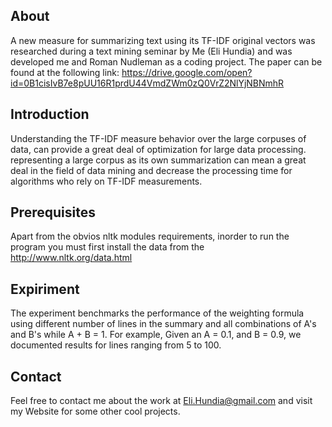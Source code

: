 About
----- 
A new measure for summarizing text using its TF-IDF original vectors was researched during a text mining seminar by Me (Eli Hundia)
and was developed me and Roman Nudleman as a coding project.
The paper can be found at the following link:
https://drive.google.com/open?id=0B1cisIvB7e8pUU16R1prdU44VmdZWm0zQ0VrZ2NlYjNBNmhR

Introduction
------------
Understanding the TF-IDF measure behavior over the large corpuses of data, can provide a great deal of optimization for large data 
processing. 
representing a large corpus as its own summarization can mean a great deal in the field of data mining and decrease the processing 
time for algorithms who rely on TF-IDF measurements.

Prerequisites
-------------
Apart from the obvios nltk modules requirements, inorder to run the program you must first install the data from
the http://www.nltk.org/data.html

Expiriment
----------
The experiment benchmarks the performance of the weighting formula using different number of lines in the summary and all combinations 
of A's and B's while A + B = 1. For example, Given an A = 0.1, and B = 0.9, we documented results for lines ranging from 5 to 100.

Contact
----------
Feel free to contact me about the work at Eli.Hundia@gmail.com and visit my Website for some other cool projects.
